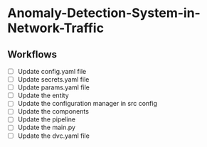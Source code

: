 # Anomaly-Detection-System-in-Network-Traffic

## Workflows

-[ ] Update config.yaml file
-[ ] Update secrets.yaml file
-[ ] Update params.yaml file
-[ ] Update the entity
-[ ] Update the configuration manager in src config
-[ ] Update the components
-[ ] Update the pipeline
-[ ] Update the main.py
-[ ] Update the dvc.yaml file
